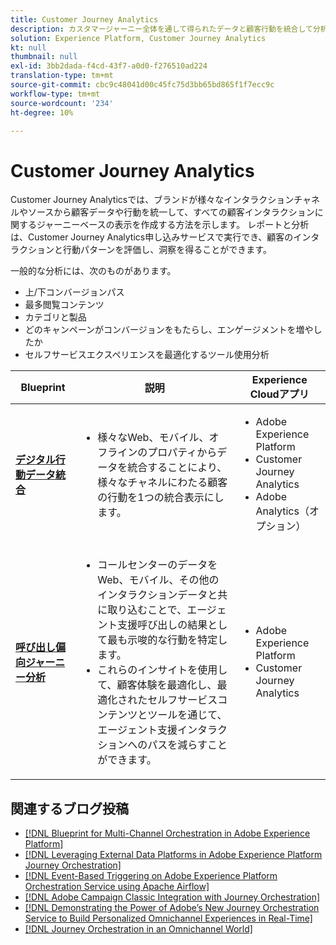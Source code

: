 ```yaml
---
title: Customer Journey Analytics
description: カスタマージャーニー全体を通して得られたデータと顧客行動を統合して分析します。
solution: Experience Platform, Customer Journey Analytics
kt: null
thumbnail: null
exl-id: 3bb2dada-f4cd-43f7-a0d0-f276510ad224
translation-type: tm+mt
source-git-commit: cbc9c48041d00c45fc75d3bb65bd865f1f7ecc9c
workflow-type: tm+mt
source-wordcount: '234'
ht-degree: 10%

---
```


# Customer Journey Analytics

Customer Journey Analyticsでは、ブランドが様々なインタラクションチャネルやソースから顧客データや行動を統一して、すべての顧客インタラクションに関するジャーニーベースの表示を作成する方法を示します。 レポートと分析は、Customer Journey Analytics申し込みサービスで実行でき、顧客のインタラクションと行動パターンを評価し、洞察を得ることができます。

一般的な分析には、次のものがあります。

* 上/下コンバージョンパス
* 最多閲覧コンテンツ
* カテゴリと製品
* どのキャンペーンがコンバージョンをもたらし、エンゲージメントを増やしたか
* セルフサービスエクスペリエンスを最適化するツール使用分析

| Blueprint | 説明 | Experience Cloudアプリ |
|---|---|---|
| **[デジタル行動データ統合](digital-behavioral-data-consolidation.md)** | <ul><li>様々なWeb、モバイル、オフラインのプロパティからデータを統合することにより、様々なチャネルにわたる顧客の行動を1つの統合表示にします。</li></ul> | <ul><li>Adobe Experience Platform</li><li>Customer Journey Analytics</li><li>Adobe Analytics（オプション）</li></ul> |
| **[呼び出し偏向ジャーニー分析](call-deflect.md)** | <ul><li>コールセンターのデータをWeb、モバイル、その他のインタラクションデータと共に取り込むことで、エージェント支援呼び出しの結果として最も示唆的な行動を特定します。</li><li>これらのインサイトを使用して、顧客体験を最適化し、最適化されたセルフサービスコンテンツとツールを通じて、エージェント支援インタラクションへのパスを減らすことができます。  </li></ul> | <ul><li>Adobe Experience Platform</li><li>Customer Journey Analytics</li> |

## 関連するブログ投稿

* [[!DNL Blueprint for Multi-Channel Orchestration in Adobe Experience Platform]](https://medium.com/adobetech/blueprint-for-multi-channel-orchestration-in-adobe-experience-platform-c68317e94184)
* [[!DNL Leveraging External Data Platforms in Adobe Experience Platform Journey Orchestration]](https://medium.com/adobetech/leveraging-external-data-platforms-in-adobe-experience-platform-journey-orchestration-54fc6134fe17)
* [[!DNL Event-Based Triggering on Adobe Experience Platform Orchestration Service using Apache Airflow]](https://medium.com/adobetech/event-based-triggering-on-adobe-experience-platform-orchestration-service-using-apache-airflow-8607b28251f1)
* [[!DNL Adobe Campaign Classic Integration with Journey Orchestration]](https://medium.com/adobetech/adobe-campaign-classic-integration-with-journey-orchestration-ae577653281)
* [[!DNL Demonstrating the Power of Adobe’s New Journey Orchestration Service to Build Personalized Omnichannel Experiences in Real-Time]](https://medium.com/adobetech/demonstrating-the-power-of-adobes-new-journey-orchestration-service-to-build-personalized-aa60d88cd34)
* [[!DNL Journey Orchestration in an Omnichannel World]](https://medium.com/adobetech/journey-orchestration-in-an-omnichannel-world-3a2d32d556d9)
